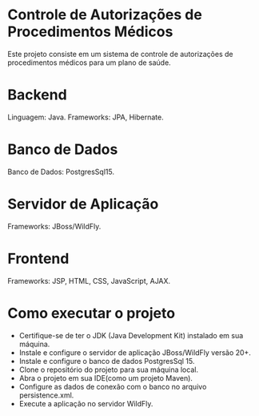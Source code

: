 # Controle de Autorizações de Procedimentos Médicos
Este projeto consiste em um sistema de controle de autorizações de procedimentos médicos para um plano de saúde.

# Backend
Linguagem: Java.
Frameworks: JPA, Hibernate.

# Banco de Dados
Banco de Dados: PostgresSql15.

# Servidor de Aplicação
Frameworks: JBoss/WildFly.

# Frontend
Frameworks: JSP, HTML, CSS, JavaScript, AJAX.

# Como executar o projeto
- Certifique-se de ter o JDK (Java Development Kit) instalado em sua máquina.
- Instale e configure o servidor de aplicação JBoss/WildFly versão 20+.
- Instale e configure o banco de dados PostgresSql 15.
- Clone o repositório do projeto para sua máquina local.
- Abra o projeto em sua IDE(como um projeto Maven).
- Configure as dados de conexão com o banco no arquivo persistence.xml.
- Execute a aplicação no servidor WildFly.
